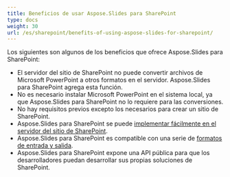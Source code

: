 ```yaml
---
title: Beneficios de usar Aspose.Slides para SharePoint
type: docs
weight: 30
url: /es/sharepoint/benefits-of-using-aspose-slides-for-sharepoint/
---
```


Los siguientes son algunos de los beneficios que ofrece Aspose.Slides para SharePoint:

- El servidor del sitio de SharePoint no puede convertir archivos de Microsoft PowerPoint a otros formatos en el servidor. Aspose.Slides para SharePoint agrega esta función.
- No es necesario instalar Microsoft PowerPoint en el sistema local, ya que Aspose.Slides para SharePoint no lo requiere para las conversiones.
- No hay requisitos previos excepto los necesarios para crear un sitio de SharePoint.
- Aspose.Slides para SharePoint se puede [implementar fácilmente en el servidor del sitio de SharePoint](/slides/es/sharepoint/installing-aspose-slides-for-sharepoint/).
- Aspose.Slides para SharePoint es compatible con una serie de [formatos de entrada y salida](/slides/es/sharepoint/multiple-format-support/).
- Aspose.Slides para SharePoint expone una API pública para que los desarrolladores puedan desarrollar sus propias soluciones de SharePoint.